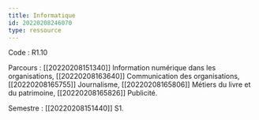 ```yaml
---
title: Informatique
id: 20220208246070
type: ressource
---
```


Code : R1.10

Parcours : [[20220208151340]] Information numérique dans les organisations, [[20220208163640]] Communication des organisations, [[20220208165755]] Journalisme, [[20220208165806]] Métiers du livre et du patrimoine, [[20220208165826]] Publicité.

Semestre : [[20220208151440]] S1.